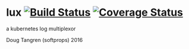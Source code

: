 # lux [![Build Status](https://travis-ci.org/softprops/lux.svg?branch=master)](https://travis-ci.org/softprops/lux) [![Coverage Status](https://coveralls.io/repos/github/softprops/lux/badge.svg?branch=master)](https://coveralls.io/github/softprops/lux?branch=master) 

a kubernetes log multiplexor

Doug Tangren (softprops) 2016
